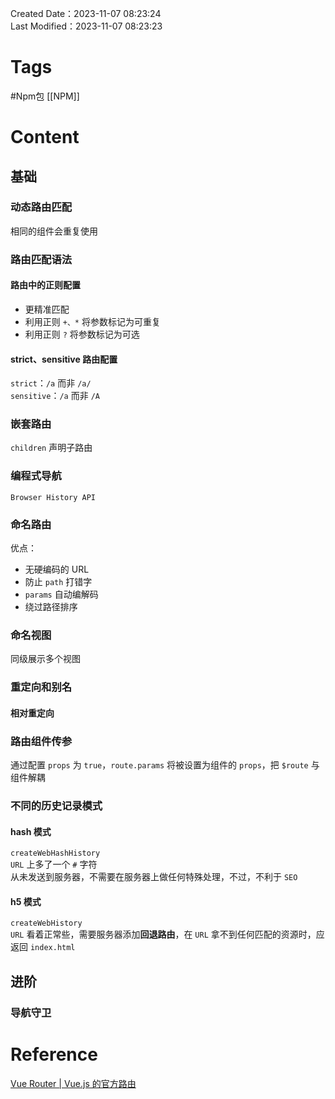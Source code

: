Created Date：2023-11-07 08:23:24  
Last Modified：2023-11-07 08:23:23

# Tags

#Npm包 [[NPM]]

# Content

## 基础

### 动态路由匹配

相同的组件会重复使用

### 路由匹配语法

#### 路由中的正则配置

- 更精准匹配
- 利用正则 `+、*` 将参数标记为可重复  
- 利用正则 `?` 将参数标记为可选

#### strict、sensitive 路由配置

`strict`：`/a` 而非 `/a/`  
`sensitive`：`/a` 而非 `/A`

### 嵌套路由

`children` 声明子路由

### 编程式导航

`Browser History API`

### 命名路由

优点：

- 无硬编码的 URL
- 防止 `path` 打错字
- `params` 自动编解码
- 绕过路径排序

### 命名视图

同级展示多个视图

### 重定向和别名

#### 相对重定向

### 路由组件传参

通过配置 `props` 为 `true`，`route.params` 将被设置为组件的 `props`，把 `$route` 与组件解耦

### 不同的历史记录模式

#### hash 模式

`createWebHashHistory`  
`URL` 上多了一个 `#` 字符  
从未发送到服务器，不需要在服务器上做任何特殊处理，不过，不利于 `SEO`

#### h5 模式

`createWebHistory`  
`URL` 看着正常些，需要服务器添加**回退路由**，在 `URL` 拿不到任何匹配的资源时，应返回 `index.html`

## 进阶

### 导航守卫

# Reference

[Vue Router | Vue.js 的官方路由](https://router.vuejs.org/zh/)
